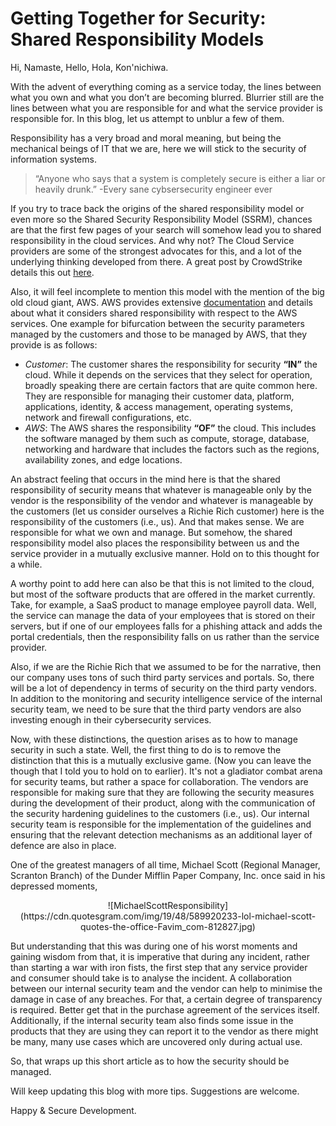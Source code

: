 # Getting Together for Security: Shared Responsibility Models

Hi, Namaste, Hello, Hola, Kon'nichiwa.

With the advent of everything coming as a service today, the lines between what you own and what you don’t are becoming blurred. Blurrier still are the lines between what you are responsible for and what the service provider is responsible for. In this blog, let us attempt to unblur a few of them.

Responsibility has a very broad and moral meaning, but being the mechanical beings of IT that we are, here we will stick to the security of information systems.

>“Anyone who says that a system is completely secure is either a liar or heavily drunk.”
>                                                        -Every sane cybsersecurity engineer ever

If you try to trace back the origins of the shared responsibility model or even more so the Shared Security Responsibility Model (SSRM), chances are that the first few pages of your search will somehow lead you to shared responsibility in the cloud services. And why not? The Cloud Service providers are some of the strongest advocates for this, and a lot of the underlying thinking developed from there. A great post by CrowdStrike details this out [here](https://www.crowdstrike.com/cybersecurity-101/cloud-security/shared-responsibility-model/).

Also, it will feel incomplete to mention this model with the mention of the big old cloud giant, AWS. AWS provides extensive [documentation](https://aws.amazon.com/compliance/shared-responsibility-model/) and details about what it considers shared responsibility with respect to the AWS services. One example for bifurcation between the security parameters managed by the customers and those to be managed by AWS, that they provide is as follows:
- *Customer*: The customer shares the responsibility for security **“IN”** the cloud. While it depends on the services that they select for operation, broadly speaking there are certain factors that are quite common here. They are responsible for managing their customer data, platform, applications, identity, & access management, operating systems, network and firewall configurations, etc.
- *AWS*: The AWS shares the responsibility **“OF”** the cloud. This includes the software managed by them such as compute, storage, database, networking and hardware that includes the factors such as the regions, availability zones, and edge locations.

An abstract feeling that occurs in the mind here is that the shared responsibility of security means that whatever is manageable only by the vendor is the responsibility of the vendor and whatever is manageable by the customers (let us consider ourselves a Richie Rich customer) here is the responsibility of the customers (i.e., us). And that makes sense. We are responsible for what we own and manage. But somehow, the shared responsibility model also places the responsibility between us and the service provider in a mutually exclusive manner. Hold on to this thought for a while.

A worthy point to add here can also be that this is not limited to the cloud, but most of the software products that are offered in the market currently. Take, for example, a SaaS product to manage employee payroll data. Well, the service can manage the data of your employees that is stored on their servers, but if one of our employees falls for a phishing attack and adds the portal credentials, then the responsibility falls on us rather than the service provider.

Also, if we are the Richie Rich that we assumed to be for the narrative, then our company uses tons of such third party services and portals. So, there will be a lot of dependency in terms of security on the third party vendors. In addition to the monitoring and security intelligence service of the internal security team, we need to be sure that the third party vendors are also investing enough in their cybersecurity services.

Now, with these distinctions, the question arises as to how to manage security in such a state. Well, the first thing to do is to remove the distinction that this is a mutually exclusive game. (Now you can leave the though that I told you to hold on to earlier). It's not a gladiator combat arena for security teams, but rather a space for collaboration. The vendors are responsible for making sure that they are following the security measures during the development of their product, along with the communication of the security hardening guidelines to the customers (i.e., us). Our internal security team is responsible for the implementation of the guidelines and ensuring that the relevant detection mechanisms as an additional layer of defence are also in place.

One of the greatest managers of all time, Michael Scott (Regional Manager, Scranton Branch) of the Dunder Mifflin Paper Company, Inc. once said in his depressed moments,

<div align="center">
![MichaelScottResponsibility](https://cdn.quotesgram.com/img/19/48/589920233-lol-michael-scott-quotes-the-office-Favim_com-812827.jpg)
</div>


But understanding that this was during one of his worst moments and gaining wisdom from that, it is imperative that during any incident, rather than starting a war with iron fists, the first step that any service provider and consumer should take is to analyse the incident. A collaboration between our internal security team and the vendor can help to minimise the damage in case of any breaches. For that, a certain degree of transparency is required. Better get that in the purchase agreement of the services itself. Additionally, if the internal security team also finds some issue in the products that they are using they can report it to the vendor as there might be many, many use cases which are uncovered only during actual use.

So, that wraps up this short article as to how the security should be managed.

Will keep updating this blog with more tips. Suggestions are welcome.

Happy & Secure Development.
